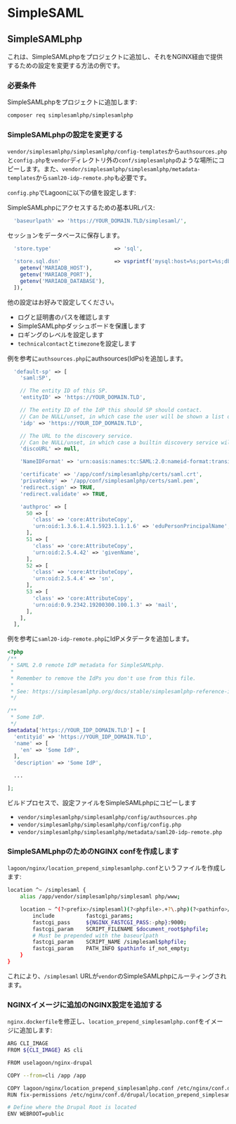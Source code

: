 # SimpleSAML

## SimpleSAMLphp

これは、SimpleSAMLphpをプロジェクトに追加し、それをNGINX経由で提供するための設定を変更する方法の例です。

### 必要条件

SimpleSAMLphpをプロジェクトに追加します:

```bash title="Composerを使用してプロジェクトにSimpleSAMLphpを追加する"
composer req simplesamlphp/simplesamlphp
```

### SimpleSAMLphpの設定を変更する

`vendor/simplesamlphp/simplesamlphp/config-templates`から`authsources.php`と`config.php`を`vendor`ディレクトリ外の`conf/simplesamlphp`のような場所にコピーします。また、`vendor/simplesamlphp/simplesamlphp/metadata-templates`から`saml20-idp-remote.php`も必要です。

`config.php`でLagoonに以下の値を設定します:

SimpleSAMLphpにアクセスするための基本URLパス:

```php title="config.php"
  'baseurlpath' => 'https://YOUR_DOMAIN.TLD/simplesaml/',
```

セッションをデータベースに保存します。

```php title="config.php"
  'store.type'                    => 'sql',

  'store.sql.dsn'                 => vsprintf('mysql:host=%s;port=%s;dbname=%s', [
    getenv('MARIADB_HOST'),
    getenv('MARIADB_PORT'),
    getenv('MARIADB_DATABASE'),
  ]),
```

他の設定はお好みで設定してください。

* ログと証明書のパスを確認します
* SimpleSAMLphpダッシュボードを保護します
* ロギングのレベルを設定します
* `technicalcontact`と`timezone`を設定します

例を参考に`authsources.php`にauthsources(IdPs)を追加します。

```php title="authsources.php"
  'default-sp' => [
    'saml:SP',

    // The entity ID of this SP.
    'entityID' => 'https://YOUR_DOMAIN.TLD',

    // The entity ID of the IdP this should SP should contact.
    // Can be NULL/unset, in which case the user will be shown a list of available IdPs.
    'idp' => 'https://YOUR_IDP_DOMAIN.TLD',

    // The URL to the discovery service.
    // Can be NULL/unset, in which case a builtin discovery service will be used.
    'discoURL' => null,

    'NameIDFormat' => 'urn:oasis:names:tc:SAML:2.0:nameid-format:transient',

    'certificate' => '/app/conf/simplesamlphp/certs/saml.crt',
    'privatekey' => '/app/conf/simplesamlphp/certs/saml.pem',
    'redirect.sign' => TRUE,
    'redirect.validate' => TRUE,

    'authproc' => [
      50 => [
        'class' => 'core:AttributeCopy',
        'urn:oid:1.3.6.1.4.1.5923.1.1.1.6' => 'eduPersonPrincipalName',
      ],
      51 => [
        'class' => 'core:AttributeCopy',
        'urn:oid:2.5.4.42' => 'givenName',
      ],
      52 => [
        'class' => 'core:AttributeCopy',
        'urn:oid:2.5.4.4' => 'sn',
      ],
      53 => [
        'class' => 'core:AttributeCopy',
        'urn:oid:0.9.2342.19200300.100.1.3' => 'mail',
      ],
    ],
  ],
```

例を参考に`saml20-idp-remote.php`にIdPメタデータを追加します。

```php title="saml20-idp-remote.php"
<?php
/**
 * SAML 2.0 remote IdP metadata for SimpleSAMLphp.
 *
 * Remember to remove the IdPs you don't use from this file.
 *
 * See: https://simplesamlphp.org/docs/stable/simplesamlphp-reference-idp-remote
 */

/**
 * Some IdP.
 */
$metadata['https://YOUR_IDP_DOMAIN.TLD'] = [
  'entityid' => 'https://YOUR_IDP_DOMAIN.TLD',
  'name' => [
    'en' => 'Some IdP',
  ],
  'description' => 'Some IdP',

  ...

];
```

ビルドプロセスで、設定ファイルをSimpleSAMLphpにコピーします

* `vendor/simplesamlphp/simplesamlphp/config/authsources.php`
* `vendor/simplesamlphp/simplesamlphp/config/config.php`
* `vendor/simplesamlphp/simplesamlphp/metadata/saml20-idp-remote.php`

### SimpleSAMLphpのためのNGINX confを作成します

`lagoon/nginx/location_prepend_simplesamlphp.conf`というファイルを作成します:

```bash title="location_prepend_simplesamlphp.conf"
location ^~ /simplesaml {
    alias /app/vendor/simplesamlphp/simplesaml php/www;

    location ~ ^(?<prefix>/simplesaml)(?<phpfile>.+?\.php)(?<pathinfo>/.*)?$ {
        include          fastcgi_params;
        fastcgi_pass     ${NGINX_FASTCGI_PASS:-php}:9000;
        fastcgi_param    SCRIPT_FILENAME $document_root$phpfile;
        # Must be prepended with the baseurlpath
        fastcgi_param    SCRIPT_NAME /simplesaml$phpfile;
        fastcgi_param    PATH_INFO $pathinfo if_not_empty;
    }
}
```

これにより、`/simplesaml` URLが`vendor`のSimpleSAMLphpにルーティングされます。

### NGINXイメージに追加のNGINX設定を追加する

`nginx.dockerfile`を修正し、`location_prepend_simplesamlphp.conf`をイメージに追加します:

```bash title="nginx.dockerfile"
ARG CLI_IMAGE
FROM ${CLI_IMAGE} AS cli

FROM uselagoon/nginx-drupal

COPY --from=cli /app /app

COPY lagoon/nginx/location_prepend_simplesamlphp.conf /etc/nginx/conf.d/drupal/location_prepend_simplesamlphp.conf
RUN fix-permissions /etc/nginx/conf.d/drupal/location_prepend_simplesamlphp.conf

# Define where the Drupal Root is located
ENV WEBROOT=public
```
